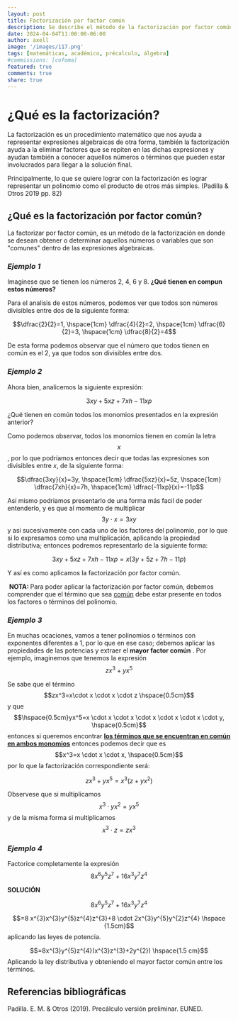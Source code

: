 ```yaml
---
layout: post
title: Factorización por factor común
description: Se describe el método de la factorización por factor común
date: 2024-04-04T11:00:00-06:00
author: axell
image: '/images/117.png'
tags: [matemáticas, académico, précalculo, álgebra]
#commissions: [cofoma]
featured: true
comments: true
share: true
---
```

# ¿Qué es la factorización?

La factorización es un procedimiento matemático que nos ayuda a representar expresiones algebraicas de otra forma, también la factorización ayuda a la eliminar factores que se repiten en las dichas expresiones y ayudan también a conocer aquellos números o términos que pueden estar involucrados para llegar a la solución final. 

Principalmente, lo que se quiere lograr con la factorización es lograr representar un polinomio como el producto de otros más simples. (Padilla & Otros 2019 pp. 82)
## ¿Qué es la factorización por factor común?

La factorizar por factor común, es un método de la factorización en donde se desean obtener o determinar aquellos números o variables que son "comunes" dentro de las expresiones algebraicas.

### ***Ejemplo 1*** 

Imaginese que se tienen los números 2, 4, 6 y 8. **¿Qué tienen en compun estos números?**

Para el analisis de estos números, podemos ver que todos son números divisibles entre dos de la siguiente forma:

$$\dfrac{2}{2}=1, \hspace{1cm} \dfrac{4}{2}=2, \hspace{1cm} \dfrac{6}{2}=3, \hspace{1cm} \dfrac{8}{2}=4$$

De esta forma podemos observar que el número que todos tienen en común es el 2, ya que todos son divisibles entre dos. 

### ***Ejemplo 2***

Ahora bien, analicemos la siguiente expresión: 

$$3xy+5xz+7xh-11xp$$

¿Qué tienen en común todos los monomios presentados en la expresión anterior?

Como podemos observar, todos los monomios tienen en común la letra $$x$$, por lo que podríamos entonces decir que todas las expresiones son divisibles entre $x$, de la siguiente forma: 

$$\dfrac{3xy}{x}=3y, \hspace{1cm} \dfrac{5xz}{x}=5z, \hspace{1cm} \dfrac{7xh}{x}=7h, \hspace{1cm} \dfrac{-11xp}{x}=-11p$$

Así mismo podriamos presentarlo de una forma más facil de poder entenderlo, y es que al momento de multiplicar $$3y \cdot x =3xy$$ y así sucesivamente con cada uno de los factores del polinomio, por lo que si lo expresamos como una multiplicación, aplicando la propiedad distributiva; entonces podremos representarlo de la siguiente forma:

$$3xy+5xz+7xh-11xp=x(3y+5z+7h-11p)$$ 

Y así es como aplicamos la factorización por factor común. 

&nbsp;<strong>NOTA:&nbsp;</strong>Para poder aplicar la factorizaci&oacute;n por factor com&uacute;n, debemos comprender que el término que sea&nbsp;<span style="text-decoration: underline;">com&uacute;n</span> debe estar presente en todos los factores o términos del polinomio.

### ***Ejemplo 3***

En muchas ocaciones, vamos a tener polinomios o términos con exponentes diferentes a 1, por lo que en ese caso; debemos aplicar las propiedades de las potencias y extraer el <strong>mayor factor común</strong> . Por ejemplo, imaginemos que tenemos la expresión $$zx^3+yx^5$$

Se sabe que el término $$zx^3=x\cdot x \cdot x \cdot z \hspace{0.5cm}$$ y que $$\hspace{0.5cm}yx^5=x \cdot x \cdot x \cdot x \cdot x \cdot x \cdot y, \hspace{0.5cm}$$ entonces si queremos encontrar <span style="text-decoration: underline;"><strong>los términos que se encuentran en común en ambos monomios</strong></span> entonces podemos decir que es $$x^3=x \cdot x \cdot x, \hspace{0.5cm}$$ por lo que la factorización correspondiente será:

$$zx^3+yx^5=x^3(z+yx^2)$$

Observese que si multiplicamos $$x^3 \cdot yx^2=yx^5$$ y de la misma forma si multiplicamos $$x^3 \cdot z=zx^3$$

### ***Ejemplo 4***

Factorice completamente la expresión $$8x^{6}y^{5}z^{7}+16x^{3}y^{7}z^{4}$$

**SOLUCIÓN**

$$8x^{6}y^{5}z^{7}+16x^{3}y^{7}z^{4}$$

$$=8 x^{3}x^{3}y^{5}z^{4}z^{3}+8 \cdot 2x^{3}y^{5}y^{2}z^{4} \hspace {1.5cm}$$ aplicando las leyes de potencia.

$$=8x^{3}y^{5}z^{4}(x^{3}z^{3}+2y^{2})  \hspace{1.5 cm}$$ Aplicando la ley distributiva y obteniendo el mayor factor común entre los términos. 

## Referencias bibliográficas

Padilla. E. M. & Otros (2019). Precálculo versión preliminar. EUNED.
